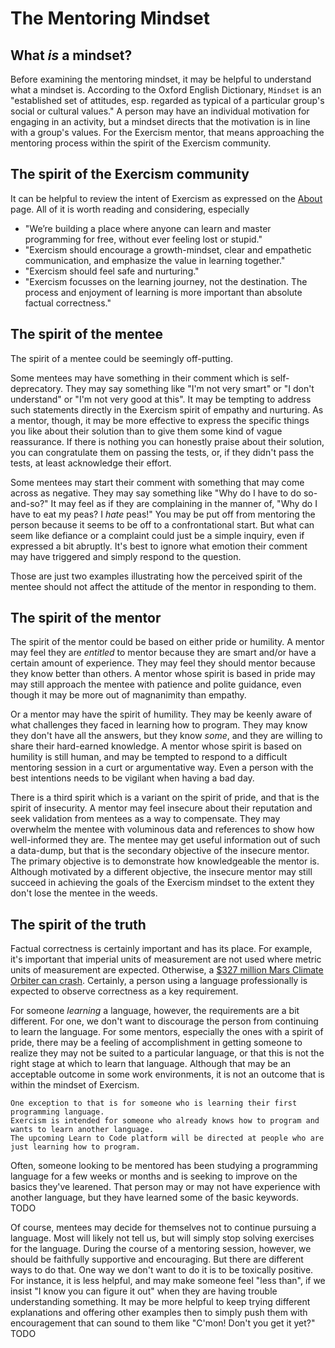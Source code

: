 # The Mentoring Mindset

## What _is_ a mindset?

Before examining the mentoring mindset, it may be helpful to understand what a mindset is.
According to the Oxford English Dictionary, `Mindset` is an "established set of attitudes, esp. regarded as typical of a particular group's social or cultural values."
A person may have an individual motivation for engaging in an activity, but a mindset directs that the motivation is in line with a group's values.
For the Exercism mentor, that means approaching the mentoring process within the spirit of the Exercism community.

## The spirit of the Exercism community

It can be helpful to review the intent of Exercism as expressed on the [About][exercism-about] page.
All of it is worth reading and considering, especially

- "We’re building a place where anyone can learn and master programming for free, without ever feeling lost or stupid."
- "Exercism should encourage a growth-mindset, clear and empathetic communication, and emphasize the value in learning together."
- "Exercism should feel safe and nurturing."
- "Exercism focusses on the learning journey, not the destination. The process and enjoyment of learning is more important than absolute factual correctness."

## The spirit of the mentee

The spirit of a mentee could be seemingly off-putting.

Some mentees may have something in their comment which is self-deprecatory.
They may say something like "I'm not very smart" or "I don't understand" or "I'm not very good at this".
It may be tempting to address such statements directly in the Exercism spirit of empathy and nurturing.
As a mentor, though, it may be more effective to express the specific things you like about their solution
than to give them some kind of vague reassurance.
If there is nothing you can honestly praise about their solution, you can congratulate them on passing the tests,
or, if they didn't pass the tests, at least acknowledge their effort.

Some mentees may start their comment with something that may come across as negative.
They may say something like "Why do I have to do so-and-so?"
It may feel as if they are complaining in the manner of, "Why do I have to eat my peas? I _hate_ peas!"
You may be put off from mentoring the person because it seems to be off to a confrontational start.
But what can seem like defiance or a complaint could just be a simple inquiry, even if expressed a bit abruptly.
It's best to ignore what emotion their comment may have triggered and simply respond to the question.

Those are just two examples illustrating how the perceived spirit of the mentee should not affect the attitude of the mentor in responding to them.

## The spirit of the mentor

The spirit of the mentor could be based on either pride or humility.
A mentor may feel they are _entitled_ to mentor because they are smart and/or have a certain amount of experience.
They may feel they should mentor because they know better than others.
A mentor whose spirit is based in pride may may still approach the mentee with patience and polite guidance,
even though it may be more out of magnanimity than empathy.

Or a mentor may have the spirit of humility.
They may be keenly aware of what challenges they faced in learning how to program.
They may know they don't have all the answers, but they know _some_, and they are willing to share their hard-earned knowledge.
A mentor whose spirit is based on humility is still human, and may be tempted to respond to a difficult mentoring session in a
curt or argumentative way.
Even a person with the best intentions needs to be vigilant when having a bad day.

There is a third spirit which is a variant on the spirit of pride, and that is the spirit of insecurity.
A mentor may feel insecure about their reputation and seek validation from mentees as a way to compensate.
They may overwhelm the mentee with voluminous data and references to show how well-informed they are.
The mentee may get useful information out of such a data-dump, but that is the secondary objective of the insecure mentor.
The primary objective is to demonstrate how knowledgeable the mentor is.
Although motivated by a different objective, the insecure mentor may still succeed in achieving the goals of the Exercism mindset
to the extent they don't lose the mentee in the weeds.

## The spirit of the truth

Factual correctness is certainly important and has its place.
For example, it's important that imperial units of measurement are not used where metric units of measurement are expected.
Otherwise, a [$327 million Mars Climate Orbiter can crash][crash].
Certainly, a person using a language professionally is expected to observe correctness as a key requirement.

For someone _learning_ a language, however, the requirements are a bit different.
For one, we don't want to discourage the person from continuing to learn the language.
For some mentors, especially the ones with a spirit of pride, there may be a feeling of accomplishment in getting someone to realize
they may not be suited to a particular language, or that this is not the right stage at which to learn that language.
Although that may be an acceptable outcome in some work environments, it is not an outcome that is within the mindset of Exercism.

```exercism/note
One exception to that is for someone who is learning their first programming language.
Exercism is intended for someone who already knows how to program and wants to learn another language.
The upcoming Learn to Code platform will be directed at people who are just learning how to program.
```

Often, someone looking to be mentored has been studying a programming language for a few weeks or months and is seeking to improve on the basics they've learened.
That person may or may not have experience with another language, but they have learned some of the basic keywords.
TODO

Of course, mentees may decide for themselves not to continue pursuing a language.
Most will likely not tell us, but will simply stop solving exercises for the language.
During the course of a mentoring session, however, we should be faithfully supportive and encouraging.
But there are different ways to do that.
One way we don't want to do it is to be toxically positive.
For instance, it is less helpful, and may make someone feel "less than", if we insist "I know you can figure it out"
when they are having trouble understanding something.
It may be more helpful to keep trying different explanations and offering other examples then to simply
push them with encouragement that can sound to them like "C'mon! Don't you get it yet?"
TODO

[exercism-about]: https://exercism.org/about
[crash]: https://everydayastronaut.com/mars-climate-orbiter/
